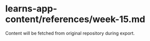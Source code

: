 # learns-app-content/references/week-15.md

Content will be fetched from original repository during export.